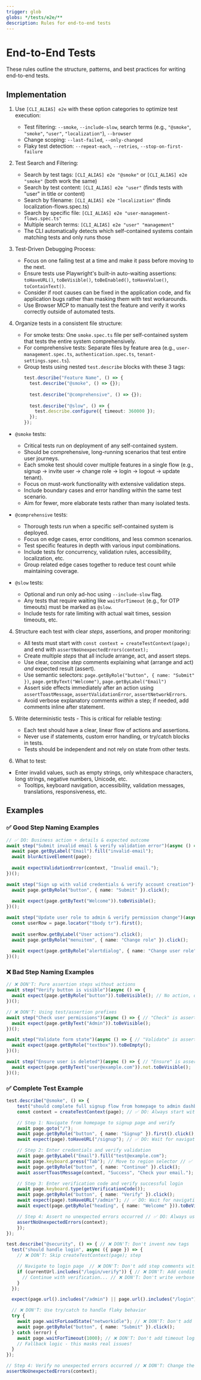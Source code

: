 ```yaml
---
trigger: glob
globs: */tests/e2e/**
description: Rules for end-to-end tests
---
```


# End-to-End Tests

These rules outline the structure, patterns, and best practices for writing end-to-end tests.

## Implementation

1. Use `[CLI_ALIAS] e2e` with these option categories to optimize test execution:
   - Test filtering: `--smoke`, `--include-slow`, search terms (e.g., `"@smoke"`, `"smoke"`, `"user"`, `"localization"`), `--browser`
   - Change scoping: `--last-failed`, `--only-changed`  
   - Flaky test detection: `--repeat-each`, `--retries`, `--stop-on-first-failure`

2. Test Search and Filtering:
   - Search by test tags: `[CLI_ALIAS] e2e "@smoke"` or `[CLI_ALIAS] e2e "smoke"` (both work the same)
   - Search by test content: `[CLI_ALIAS] e2e "user"` (finds tests with "user" in title or content)
   - Search by filename: `[CLI_ALIAS] e2e "localization"` (finds localization-flows.spec.ts)
   - Search by specific file: `[CLI_ALIAS] e2e "user-management-flows.spec.ts"`
   - Multiple search terms: `[CLI_ALIAS] e2e "user" "management"`
   - The CLI automatically detects which self-contained systems contain matching tests and only runs those

3. Test-Driven Debugging Process:
   - Focus on one failing test at a time and make it pass before moving to the next.
   - Ensure tests use Playwright's built-in auto-waiting assertions: `toHaveURL()`, `toBeVisible()`, `toBeEnabled()`, `toHaveValue()`, `toContainText()`.
   - Consider if root causes can be fixed in the application code, and fix application bugs rather than masking them with test workarounds.
   - Use Browser MCP to manually test the feature and verify it works correctly outside of automated tests.

3. Organize tests in a consistent file structure:
   - For smoke tests: One `smoke.spec.ts` file per self-contained system that tests the entire system comprehensively.
   - For comprehensive tests: Separate files by feature area (e.g., `user-management.spec.ts`, `authentication.spec.ts`, `tenant-settings.spec.ts`).
   - Group tests using nested `test.describe` blocks with these 3 tags:
     ```typescript
     test.describe("Feature Name", () => {
       test.describe("@smoke", () => {});
       
       test.describe("@comprehensive", () => {});
       
       test.describe("@slow", () => {
         test.describe.configure({ timeout: 360000 });
       });
     });
     ```
  - `@smoke` tests:
    - Critical tests run on deployment of any self-contained system.
    - Should be comprehensive, long-running scenarios that test entire user journeys.
    - Each smoke test should cover multiple features in a single flow (e.g., signup → invite user → change role → login → logout → update tenant).
    - Focus on must-work functionality with extensive validation steps.
    - Include boundary cases and error handling within the same test scenario.
    - Aim for fewer, more elaborate tests rather than many isolated tests.

  - `@comprehensive` tests:
    - Thorough tests run when a specific self-contained system is deployed.
    - Focus on edge cases, error conditions, and less common scenarios.
    - Test specific features in depth with various input combinations.
    - Include tests for concurrency, validation rules, accessibility, localization, etc.
    - Group related edge cases together to reduce test count while maintaining coverage.

  - `@slow` tests:
    - Optional and run only ad-hoc using `--include-slow` flag.
    - Any tests that require waiting like `waitForTimeout` (e.g., for OTP timeouts) must be marked as `@slow`.
    - Include tests for rate limiting with actual wait times, session timeouts, etc.

4. Structure each test with clear *steps*, assertions, and proper monitoring:
   - All tests must start with `const context = createTestContext(page);` and end with `assertNoUnexpectedErrors(context);`
   - Create multiple *steps* that all include arrange, act, and assert steps.
   - Use clear, concise *step* comments explaining what (arrange and act) *and* expected result (assert).
   - Use semantic selectors: `page.getByRole("button", { name: "Submit" })`, `page.getByText("Welcome")`, `page.getByLabel("Email")`
   - Assert side effects immediately after an action using `assertToastMessage`, `assertValidationError`, `assertNetworkErrors`.
   - Avoid verbose explanatory comments *within* a step; if needed, add comments inline after statement.

5. Write deterministic tests - This is critical for reliable testing:
   - Each test should have a clear, linear flow of actions and assertions.
   - Never use if statements, custom error handling, or try/catch blocks in tests.
   - Tests should be independent and not rely on state from other tests.

6. What to test:
- Enter invalid values, such as empty strings, only whitespace characters, long strings, negative numbers, Unicode, etc.
   - Tooltips, keyboard navigation, accessibility, validation messages, translations, responsiveness, etc.

## Examples

### ✅ Good Step Naming Examples
```typescript
// ✅ DO: Business action + details & expected outcome
await step("Submit invalid email & verify validation error")(async () => {
  await page.getByLabel("Email").fill("invalid-email");
  await blurActiveElement(page);
  
  await expectValidationError(context, "Invalid email.");
})();

await step("Sign up with valid credentials & verify account creation")(async () => {
  await page.getByRole("button", { name: "Submit" }).click();
  
  await expect(page.getByText("Welcome")).toBeVisible();
})();

await step("Update user role to admin & verify permission change")(async () => {
  const userRow = page.locator("tbody tr").first();
  
  await userRow.getByLabel("User actions").click();
  await page.getByRole("menuitem", { name: "Change role" }).click();
  
  await expect(page.getByRole("alertdialog", { name: "Change user role" })).toBeVisible();
})();
```

### ❌ Bad Step Naming Examples
```typescript
// ❌ DON'T: Pure assertion steps without actions
await step("Verify button is visible")(async () => {
  await expect(page.getByRole("button")).toBeVisible(); // No action, only assertion
})();

// ❌ DON'T: Using test/assertion prefixes
await step("Check user permissions")(async () => { // "Check" is assertion prefix
  await expect(page.getByText("Admin")).toBeVisible();
})();

await step("Validate form state")(async () => { // "Validate" is assertion prefix
  await expect(page.getByRole("textbox")).toBeEmpty();
})();

await step("Ensure user is deleted")(async () => { // "Ensure" is assertion prefix
  await expect(page.getByText("user@example.com")).not.toBeVisible();
})();
```

### ✅ Complete Test Example
```typescript
test.describe("@smoke", () => {
    test("should complete full signup flow from homepage to admin dashboard", async ({ page }) => {
    const context = createTestContext(page); // ✅ DO: Always start with this

    // Step 1: Navigate from homepage to signup page and verify
    await page.goto("/");
    await page.getByRole("button", { name: "Signup" }).first().click();
    await expect(page).toHaveURL("/signup"); // ✅ DO: Wait for navigation before proceeding

    // Step 2: Enter credentials and verify validation
    await page.getByLabel("Email").fill("test@example.com");
    await page.keyboard.press("Tab"); // Move to region selector // ✅ DO: Add comments inline when something is unclear
    await page.getByRole("button", { name: "Continue" }).click();
    await assertToastMessage(context, "Success", "Check your email."); // ✅ DO: Wait for side effects before proceeding

    // Step 3: Enter verification code and verify successful login
    await page.keyboard.type(getVerificationCode());
    await page.getByRole("button", { name: "Verify" }).click();
    await expect(page).toHaveURL("/admin"); // ✅ DO: Wait for navigation before final assertions
    await expect(page.getByRole("heading", { name: "Welcome" })).toBeVisible(); // ✅ DO: Wait for content before final assertions

    // Step 4: Assert no unexpected errors occurred // ✅ DO: Always use this exact comment
    assertNoUnexpectedErrors(context);
    });
});
```

```typescript
test.describe("@security", () => { // ❌ DON'T: Don't invent new tags
  test("should handle login", async ({ page }) => {
    // ❌ DON'T: Skip createTestContext(page); step

    // Navigate to login page  // ❌ DON'T: Don't add step comments without "Step #" prefix and expected result   
    if (currentUrl.includes("/login/verify")) { // ❌ DON'T: Add conditional logic in tests
      // Continue with verification... // ❌ DON'T: Don't write verbose explanatory comments
    }
  });

  expect(page.url().includes("/admin") || page.url().includes("/login")).toBeTruthy(); // ❌ DON'T: Use ambiguous assertions

  // ❌ DON'T: Use try/catch to handle flaky behavior
  try {
    await page.waitForLoadState("networkidle"); // ❌ DON'T: Don't add timeout logic in tests
    await page.getByRole("button", { name: "Submit" }).click();
  } catch (error) {
    await page.waitForTimeout(1000); // ❌ DON'T: Don't add timeout logic in tests
    // Fallback logic - this masks real issues!
  }
});

// Step 4: Verify no unexpected errors occurred // ❌ DON'T: Change the default closing comment
assertNoUnexpectedErrors(context);
```
